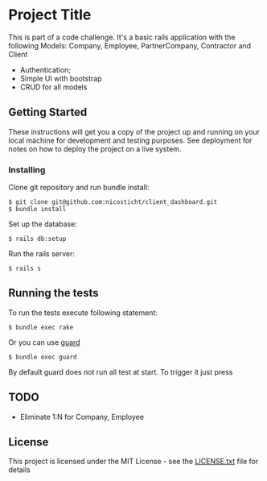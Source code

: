 # Project Title

This is part of a code challenge. It's a basic rails application with the following Models: Company, Employee,
PartnerCompany, Contractor and Client

- Authentication;
- Simple UI with bootstrap
- CRUD for all models

## Getting Started

These instructions will get you a copy of the project up and running on your local machine for development and testing purposes. See deployment for notes on how to deploy the project on a live system.


### Installing

Clone git repository and run bundle install:

    $ git clone git@github.com:nicosticht/client_dashboard.git
    $ bundle install

Set up the database:

    $ rails db:setup


Run the rails server:

    $ rails s

## Running the tests

To run the tests execute following statement:

    $ bundle exec rake

Or you can use [guard](https://github.com/guard/guard)

    $ bundle exec guard

By default guard does not run all test at start. To trigger it just press <Enter>

## TODO

* Eliminate 1:N for Company, Employee


## License

This project is licensed under the MIT License - see the [LICENSE.txt](LICENSE.txt) file for details
